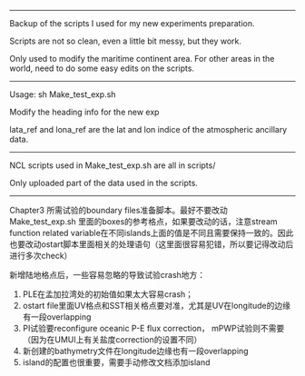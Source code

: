 *****************************************************************
Backup of the scripts I used for my new experiments preparation.

Scripts are not so clean, even a little bit messy, but they work.

Only used to modify the maritime continent area. For other areas in the world, need to do some easy edits on the scripts.


*****************************************************************
Usage: sh Make_test_exp.sh

Modify the heading info for the new exp

lata_ref and lona_ref are the lat and lon indice of the atmospheric ancillary data.


*****************************************************************
NCL scripts used in Make_test_exp.sh are all in scripts/

Only uploaded part of the data used in the scripts. 

*****************************************************************
Chapter3 所需试验的boundary files准备脚本。最好不要改动 Make_test_exp.sh 里面的boxes的参考格点，如果要改动的话，注意stream function related variable在不同islands上面的值是不同且需要保持一致的。因此也要改动ostart脚本里面相关的处理语句（这里面很容易犯错，所以要记得改动后进行多次check）

新增陆地格点后，一些容易忽略的导致试验crash地方：
1. PLE在孟加拉湾处的初始值如果太大容易crash；
2. ostart file里面UV格点和SST相关格点要对准，尤其是UV在longitude的边缘有一段overlapping
3. PI试验要reconfigure oceanic P-E flux correction， mPWP试验则不需要（因为在UMUI上有关盐度correction的设置不同）
4. 新创建的bathymetry文件在longitude边缘也有一段overlapping
5. island的配置也很重要，需要手动修改文档添加island
